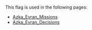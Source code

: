 This flag is used in the following pages:
 - [Azka_Evran_Missions](../missions/Azka_Evran_Missions.md)
 - [Azka_Evran_Decisions](../decisions/Azka_Evran_Decisions.md)
